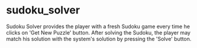 # sudoku_solver
Sudoku Solver provides the player with a fresh Sudoku game every time he clicks on 'Get New Puzzle' button. After solving the Sudoku, the player may match his solution with the system's solution by pressing the 'Solve' button.
